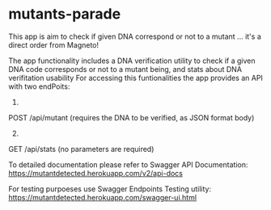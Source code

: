 # mutants-parade
This app is aim to check if given DNA correspond or not to a mutant ... it's a direct order from Magneto!

The app functionality includes a DNA verification utility to check if a given DNA code corresponds or not to a mutant being, and stats about DNA verifitation usability
For accessing this funtionalities the app provides an API with two endPoits:

1.
POST
/api/mutant
(requires the DNA to be verified, as JSON format body)

2.
GET
/api/stats
(no parameters are required)

To detailed documentation please refer to Swagger API Documentation: https://mutantdetected.herokuapp.com/v2/api-docs

For testing purpoeses use Swagger Endpoints Testing utility: https://mutantdetected.herokuapp.com/swagger-ui.html
